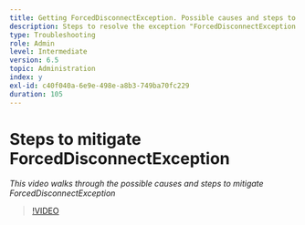 ```yaml
---
title: Getting ForcedDisconnectException. Possible causes and steps to mitigate the problem.
description: Steps to resolve the exception "ForcedDisconnectException - This member has been forced out of the distributed system".
type: Troubleshooting
role: Admin
level: Intermediate
version: 6.5
topic: Administration
index: y
exl-id: c40f040a-6e9e-498e-a8b3-749ba70fc229
duration: 105
---
```

# Steps to mitigate ForcedDisconnectException

*This video walks through the possible causes and steps to mitigate ForcedDisconnectException*

>[!VIDEO](https://video.tv.adobe.com/v/335483?quality=12&learn=on)
